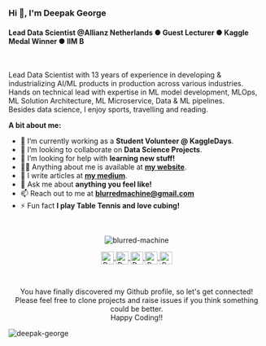 ### Hi 👋, I'm Deepak George
<h4 align="left">Lead Data Scientist @Allianz Netherlands ● Guest Lecturer ● Kaggle Medal Winner ● IIM B</h4>

<br />

Lead Data Scientist with 13 years of experience in developing & industrializing AI/ML products in production across various industries. Hands on technical lead with expertise in ML model development, MLOps, ML Solution Architecture, ML Microservice, Data & ML pipelines.
<br/>
Besides data science, I enjoy sports, travelling and reading.
<br>
  
**A bit about me:**

- 🔭 I’m currently working as a **Student Volunteer @ KaggleDays**.
- 👯 I’m looking to collaborate on **Data Science Projects**.
- 🤔 I’m looking for help with **learning new stuff!**
- 👨‍💻 Anything about me is available at **[my website](https://blurred-machine.github.io/)**.
- 📝 I write articles at **[my medium](https://medium.com/@blurred-machine)**.
- 💬 Ask me about **anything you feel like!**
- 📫 Reach out to me at **blurredmachine@gmail.com**
- ⚡ Fun fact **I play Table Tennis and love cubing!**

<br>
<p align="center">
<img src="https://github-readme-stats.vercel.app/api?username=blurred-machine&show_icons=true" alt="blurred-machine"/>
</p>

<p align="center">
<a href="https://www.linkedin.com/in/blurred-machine">	
  <img align="center" alt="Paras Varshney | LinkdeIn" width="25px" height="25" src="https://cdn.jsdelivr.net/npm/simple-icons@v3/icons/linkedin.svg" />	
</a>	
<a href="https://medium.com/@blurred-machine">	
  <img align="center" alt="Paras Varshney | Medium" width="25px" height="25" src="https://cdn.jsdelivr.net/npm/simple-icons@v3/icons/medium.svg" />	
</a>	
<a href="https://www.kaggle.com/blurredmachine">	
  <img align="center" alt="Paras Varshney | Kaggle" width="25px" height="25" src="https://cdn.jsdelivr.net/npm/simple-icons@v3/icons/kaggle.svg" />	
</a>	
<a href="https://twitter.com/blurred_machine">	
  <img align="center" alt="Paras Varshney | Twitter" width="25px" height="25" src="https://cdn.jsdelivr.net/npm/simple-icons@v3/icons/twitter.svg" />	
</a>	
<a href="https://www.instagram.com/blurred_machine">	
  <img align="center" alt="Paras Varshney | Instagram" width="25px" height="25" src="https://cdn.jsdelivr.net/npm/simple-icons@v3/icons/instagram.svg" />	
</a>  
</p>
<br>

<p align="center">
You have finally discovered my Github profile, so let's get connected!
<br/>
Please feel free to clone projects and raise issues if you think something could be better.
<br/>
Happy Coding!!
</p>  

<p align="left"> <img src="https://komarev.com/ghpvc/?username=deepak-george" alt="deepak-george" /> </p>
